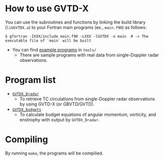 # How to use GVTD-X
You can use the subroutines and functions by linking the build library (`libGVTDX.a`) to your Fortran main programs (ex., `main.f90`) as follows: 
```
$ gfortran -IXXX/include main.f90 -LXXX -lGVTDX -o main  # -> The executable file of `main` will be built
```

* You can find [example programs](./) in `tools/`
  * There are sample programs with real data from single-Doppler radar observations. 

# Program list 
* [`GVTDX_Dradar`](docs/GVTDX_Dradar.md)
  * To retrieve TC circulations from single-Doppler radar observations by using GVTD-X (or GBVTD/GVTD). 
* [`GVTDX_budgets`](docs/GVTDX_budgets.md)
  * To calculate budget equations of angular momentum, vorticity, and enstrophy with output by `GVTDX_Dradar`. 

# Compiling
By running `make`, the programs will be compilied. 
